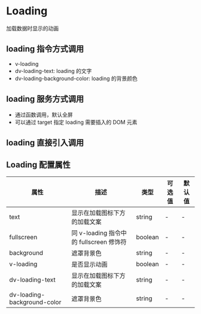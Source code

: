# Loading

加载数据时显示的动画

## loading 指令方式调用

- v-loading
- dv-loading-text: loading 的文字
- dv-loading-background-color: loading 的背景颜色

<LoadingBase/>

## loading 服务方式调用

- 通过函数调用，默认全屏
- 可以通过 target 指定 loading 需要插入的 DOM 元素

<LoadingService />

## loading 直接引入调用

<LoadingServiceImmediate />

## Loading 配置属性

| 属性                        | 描述                                    | 类型    | 可选值 | 默认值 |
| --------------------------- | --------------------------------------- | ------- | ------ | ------ |
| text                        | 显示在加载图标下方的加载文案            | string  | -      | -      |
| fullscreen                  | 同 v-loading 指令中的 fullscreen 修饰符 | boolean | -      | -      |
| background                  | 遮罩背景色                              | string  | -      | -      |
| v-loading                   | 是否显示动画                            | boolean | -      | -      |
| dv-loading-text             | 显示在加载图标下方的加载文案            | string  | -      | -      |
| dv-loading-background-color | 遮罩背景色                              | string  | -      | -      |
